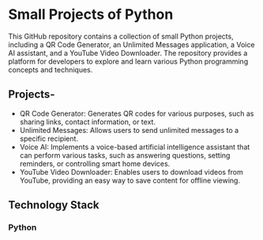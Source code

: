 
# Small Projects of Python

This GitHub repository contains a collection of small Python projects, including a QR Code Generator, an Unlimited Messages application, a Voice AI assistant, and a YouTube Video Downloader. The repository provides a platform for developers to explore and learn various Python programming concepts and techniques.




## Projects- 

 * QR Code Generator: Generates QR codes for various purposes, such as sharing links, contact information, or text.
* Unlimited Messages: Allows users to send unlimited messages to a specific recipient.
* Voice AI: Implements a voice-based artificial intelligence assistant that can perform various tasks, such as answering questions, setting reminders, or controlling smart home devices.
* YouTube Video Downloader: Enables users to download videos from YouTube, providing an easy way to save content for offline viewing.
## Technology Stack

### Python
